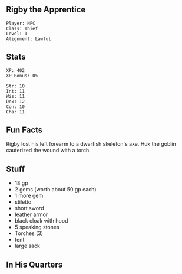 
## Rigby the Apprentice

    Player: NPC
    Class: Thief
    Level: 1
    Alignment: Lawful

## Stats

    XP: 402
    XP Bonus: 0%

    Str: 10
    Int: 11
    Wis: 11
    Dex: 12
    Con: 10
    Cha: 11

## Fun Facts

Rigby lost his left forearm to a dwarfish skeleton's axe.  Huk the goblin
cauterized the wound with a torch.

## Stuff

* 18 gp
* 2 gems (worth about 50 gp each)
* 1 more gem
* stiletto
* short sword
* leather armor
* black cloak with hood
* 5 speaking stones
* Torches (3)
* tent
* large sack

## In His Quarters

